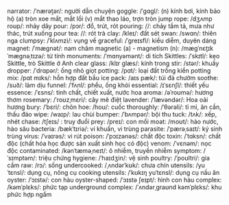 narrator: /ˈnærət̮ər/: người dẫn chuyện
goggle: /ˈɡɑɡl/: (n) kính bơi, kính bảo hộ (a) tròn xoe mắt, mắt lồi (v) mắt thao láo, trợn tròn
jump rope: /dʒʌmp roʊp/: nhảy dây
pour: /pɔr/: đổ, trút, rót
pouring: //: chảy tầm tả, mưa như thác, trút xuống
pour tea: //: rót trà
clay: /kleɪ/: đất sét
swan: /swɑn/: thiên nga
clumpsy: /ˈklʌmzi/: vụng về
graceful: /ˈɡreɪsfl/: kiều diễm, duyên dáng
magnet: /ˈmæɡnət/: nam châm
magnetic (a) - magnetism (n): /mæɡˈnɛt̮ɪk  ˈmæɡnəˌtɪzə/: từ tính
monuments: /ˈmɑnyəmənt/: di tích
Skittles: /ˈskɪtl/: kẹo Skittle, trò Skittle ở Anh
clear glass: /klɪr ɡlæs/: kính trong
stir: /stər/: khuấy
dropper: /ˈdrɑpər/: ống nhỏ giọt
potting: /pɑt/: loại đất trồng kiển
potting mix: /pɑt mɪks/: hỗn hợp đất bầu
ice pack: /aɪs pæk/: túi đá chườm
soothe: /suð/: làm dịu
funnel: /ˈfʌnl/: phểu, ống khói
essential: /ɪˈsɛnʃl/: thiết yếu
essence: /ˈɛsns/: tinh chất, chiết xuất, nước hoa
aroma: /əˈroʊmə/: hương thơm
rosemary: /ˈroʊzˌmɛri/: cây mê điệt
lavender: /ˈlævəndər/: Hoa oải hương
bury: /ˈbɛri/: chôn
hoe: /hoʊ/: cuốc
thoroughly: /ˈθərəli/: tỉ mỉ, ân cần, thấu đáo
wipe: /waɪp/: lau chùi
bumper: /ˈbʌmpər/: bội thu
tuck: /tʌk/: xếp, nhét
chase: /tʃeɪs/ : truy đuổi
prey: /preɪ/: con mồi
moat: /moʊt/: hào nước, hào sâu
bacteria: /bækˈtɪriə/: vi khuẩn, vi trùng
parasite: /ˈpærəˌsaɪt/: ký sinh trùng
virus: /ˈvaɪrəs/: vi rút
poison: /ˈpɔɪzənəs/: chất độc 
toxin: /ˈtɑksn/: chất độc (chất hóa học được sản xuất sinh học có độc)
venom: /ˈvɛnəm/: nọc độc
contaminated: /kənˈtæməˌneɪt/: ô nhiễm, truyền nhiễm
symptom: /ˈsɪmptəm/: triệu chứng
hygiene: /ˈhaɪdʒin/: vệ sinh
poultry: /ˈpoʊltri/: gia cầm
raw: /rɔ/: sống
undercooked: /ˌʌndərˈkʊk/: chưa chín
utensils: /yuˈtɛnsl/: dụng cụ, nông cụ
cooking utensils: /ˈkʊkɪŋ yuˈtɛnsl/: dụng cụ nấu ăn
oyster: /ˈɔɪstə/: con hàu
oyster-shaped: /ˈɔɪstə ʃeɪpt/: hình con hàu
complex: /kəmˈplɛks/: phức tạp
underground complex: /ˈʌndərˌɡraʊnd kəmˈplɛks/: khu phức hợp ngầm
